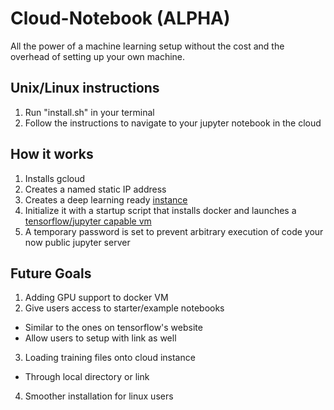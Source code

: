 # Cloud-Notebook (ALPHA)

All the power of a machine learning setup without the cost and the overhead of setting up your own machine.

## Unix/Linux instructions
1. Run "install.sh" in your terminal
2. Follow the instructions to navigate to your jupyter notebook in the cloud

## How it works
1. Installs gcloud
2. Creates a named static IP address
3. Creates a deep learning ready [instance](https://cloud.google.com/deep-learning-vm/docs/cli)
4. Initialize it with a startup script that installs docker and launches a [tensorflow/jupyter capable vm](https://hub.docker.com/r/jupyter/tensorflow-notebook)
5. A temporary password is set to prevent arbitrary execution of code your now public jupyter server

## Future Goals
1. Adding GPU support to docker VM
2. Give users access to starter/example notebooks
  - Similar to the ones on tensorflow's website
  - Allow users to setup with link as well
3. Loading training files onto cloud instance
  - Through local directory or link
4. Smoother installation for linux users
